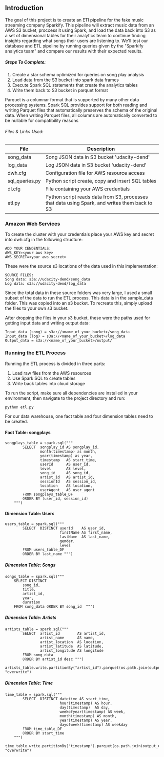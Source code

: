 ## Introduction

The goal of this project is to create an ETl pipeline for the fake music streaming company Sparkify. This pipeline will extract music data from an AWS S3 bucket, proccess it using Spark, and load the data back into S3 as a set of dimensional tables for their analytics team to continue finding insights regarding what songs their users are listening to. We'll test our database and ETL pipeline by running queries given by the "Sparkify analytics team" and compare our results with their expected results.

##### Steps To Complete:
1) Create a star schema optimized for queries on song play analysis
2) Load data from the S3 bucket into spark data frames
3) Execute Spark SQL statements that create the analytics tables
4) Write them back to S3 bucket in parquet format

Parquet is a columnar format that is supported by many other data processing systems. Spark SQL provides support for both reading and writing Parquet files that automatically preserves the schema of the original data. When writing Parquet files, all columns are automatically converted to be nullable for compatibility reasons.

###### Files & Links Used:

| File | Description |
| ------ | ------ |
| song_data | Song JSON data in S3 bucket 'udacity-dend'|
| log_data | Log JSON data in S3 bucket 'udacity-dend'|
| dwh.cfg | Configuration file for AWS resource access |
| sql_queries.py | Python script create, copy and insert SQL tables  |
| dl.cfg | File containing your AWS credentials|
| etl.py | Python script reads data from S3, processes that data using Spark, and writes them back to S3  |

### Amazon Web Services

To create the cluster with your credentials place your AWS key and secret into dwh.cfg in the following structure:
```
ADD YOUR CENDENTIALS:
AWS_KEY=<your aws key>
AWS_SECRET=<your aws secret>
```
These were the source s3 locations of the data used in this implementation:
```
SOURCE FILES:
Song data: s3a://udacity-dend/song_data
Log data: s3a://udacity-dend/log_data
```
Since the total data in these source folders was very large, I used a small subset of the data to run the ETL process. This data is in the sample_data folder.
This was copied into an s3 bucket. To recreate this, simply upload the files to your own s3 bucket.

After dropping the files in your s3 bucket, these were the paths used for getting input data and writing output data:
```
Input_data (song) = s3a://<name_of_your_bucket>/song_data
Input_data (log) = s3a://<name_of_your_bucket>/log_data
Output_data = s3a://<name_of_your_bucket>/output/
```


### Running the ETL Process

Running the ETL process is divided in three parts:
1. Load raw files from the AWS resources
2. Use Spark SQL to create tables
3. Write back tables into cloud storage

To run the script, make sure all dependencies are installed in your environment, then navigate to the project directory and run:
```
python etl.py
```

For our data warehouse, one fact table and four dimension tables need to be created.

#### Fact Table: songplays
```
songplays_table = spark.sql("""
        SELECT  songplay_id AS songplay_id,
                month(timestamp) as month,
                year(timestamp) as year,
                timestamp   AS start_time,
                userId      AS user_id,
                level       AS level,
                song_id     AS song_id,
                artist_id   AS artist_id,
                sessionId   AS session_id,
                location    AS location,
                userAgent   AS user_agent
        FROM songplays_table_DF
        ORDER BY (user_id, session_id)
    """)

```

#### Dimension Table: Users
```
users_table = spark.sql("""
        SELECT  DISTINCT userId    AS user_id,
                         firstName AS first_name,
                         lastName  AS last_name,
                         gender,
                         level
        FROM users_table_DF
        ORDER BY last_name """)
```

##### Dimension Table: Songs
```
songs_table = spark.sql("""
    SELECT DISTINCT
        song_id, 
        title, 
        artist_id, 
        year, 
        duration 
    FROM song_data ORDER BY song_id  """) 
```
##### Dimension Table: Artists
```
artists_table = spark.sql("""
        SELECT  artist_id        AS artist_id,
                artist_name      AS name,
                artist_location  AS location,
                artist_latitude  AS latitude,
                artist_longitude AS longitude
        FROM song_data
        ORDER BY artist_id desc """)
    
artists_table.write.partitionBy("artist_id").parquet(os.path.join(output_data,"artists"), "overwrite")    
```
##### Dimension Table: Time
```
time_table = spark.sql("""
        SELECT  DISTINCT datetime AS start_time,
                         hour(timestamp) AS hour,
                         day(timestamp)  AS day,
                         weekofyear(timestamp) AS week,
                         month(timestamp) AS month,
                         year(timestamp) AS year,
                         dayofweek(timestamp) AS weekday
        FROM time_table_DF
        ORDER BY start_time
    """)
    
time_table.write.partitionBy("timestamp").parquet(os.path.join(output_data,"time"), "overwrite") 